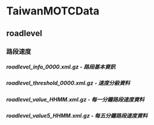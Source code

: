 # TaiwanMOTCData

## roadlevel
### 路段速度
##### roadlevel_info_0000.xml.gz - 路段基本資訊
##### roadlevel_threshold_0000.xml.gz - 速度分級資料
##### roadlevel_value_HHMM.xml.gz - 每一分鐘路段速度資料
##### roadlevel_value5_HHMM.xml.gz - 每五分鐘路段速度資料






